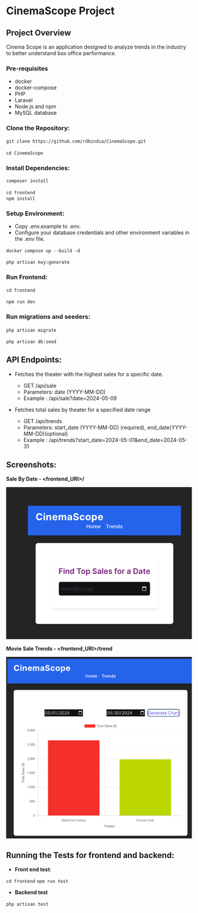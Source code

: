 # CinemaScope Project

## Project Overview

Cinema Scope is an application designed to analyze trends in the industry to better understand box office performance.

### Pre-requisites

- docker
- docker-compose
- PHP
- Laravel
- Node.js and npm
- MySQL database


### Clone the Repository:
```
git clone https://github.com/rdbindia/CinemaScope.git

cd CinemaScope
```

### Install Dependencies:
```
composer install

cd frontend 
npm install
```

### Setup Environment:
- Copy .env.example to .env.
- Configure your database credentials and other environment variables in the .env file.

`docker compose up --build -d`

`php artisan key:generate`

### Run Frontend:
`cd frontend`

`npm run dev`

### Run migrations and seeders:

`php artisan migrate`

`php artisan db:seed`


## API Endpoints:

- Fetches the theater with the highest sales for a specific date.
  - GET /api/sale
  - Parameters: date (YYYY-MM-DD)
  - Example : /api/sale?date=2024-05-09

- Fetches total sales by theater for a specified date range
  - GET /api/trends
  - Parameters: start_date (YYYY-MM-DD) (required), end_date(YYYY-MM-DD)(optional)
  - Example : /api/trends?start_date=2024-05-01&end_date=2024-05-31

## Screenshots:

**Sale By Date - <frontend_URI>/**

![salebydate.png](salebydate.png) 

**Movie Sale Trends - <frontend_URI>/trend**

![trend.png](trend.png)

## Running the Tests for frontend and backend:

- **Front end test**:

`cd frontend`
`npm run test`

- **Backend test**

`php artisan test`
